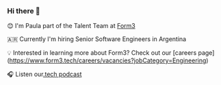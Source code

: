 ### Hi there 👋

😊 I'm Paula part of the Talent Team at [Form3](https://www.form3.tech/)

🇦🇷 Currently I'm hiring Senior Software Engineers in Argentina

💡 Interested in learning more about Form3? Check out our [careers page] (https://www.form3.tech/careers/vacancies?jobCategory=Engineering)

🎧 Listen our[.tech podcast](https://techpodcast.form3.tech/)
